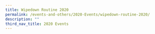 ```yaml
---
title: Wipedown Routine 2020
permalink: /events-and-others/2020-Events/wipedown-routine-2020/
description: ""
third_nav_title: 2020 Events
---
```


